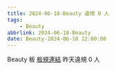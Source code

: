 ```yaml
---
title: 2024-06-18-Beauty 違規 0 人
tags:
    - Beauty
abbrlink: 2024-06-18-Beauty
date: Beauty-2024-06-18 12:00:00
---
```

Beauty 板 [板規連結](https://www.ptt.cc/bbs/Beauty/M.1630069980.A.84B.html)
昨天違規 0 人
